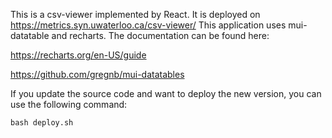 This is a csv-viewer implemented by React. It is deployed on https://metrics.syn.uwaterloo.ca/csv-viewer/
This application uses mui-datatable and recharts. The documentation can be found here:

https://recharts.org/en-US/guide

https://github.com/gregnb/mui-datatables

If you update the source code and want to deploy the new version, you can use the following command:

`bash deploy.sh`
